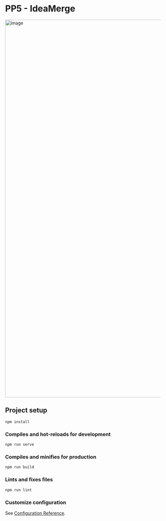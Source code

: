 # PP5 - IdeaMerge
<img width="1219" alt="image" src="https://github.com/szymonkonopek/NoteApp/assets/54420112/d321f53a-a52f-4058-b3ba-e1fd782ba2c9">


## Project setup

```
npm install
```

### Compiles and hot-reloads for development

```
npm run serve
```

### Compiles and minifies for production

```
npm run build
```

### Lints and fixes files

```
npm run lint
```

### Customize configuration

See [Configuration Reference](https://cli.vuejs.org/config/).
